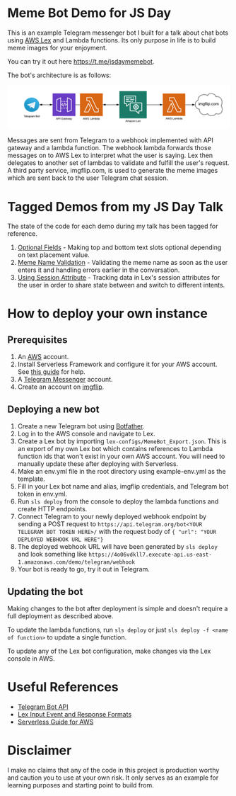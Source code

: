 # Meme Bot Demo for JS Day

This is an example Telegram messenger bot I built for a talk about chat bots using [AWS Lex](https://docs.aws.amazon.com/lex/latest/dg/what-is.html) and Lambda functions. Its only purpose in life is to build meme images for your enjoyment.

You can try it out here https://t.me/jsdaymemebot.

The bot's architecture is as follows:

![Bot Architecture](diagram.png)

Messages are sent from Telegram to a webhook implemented with API gateway and a lambda function. The webhook lambda forwards those messages on to AWS Lex to interpret what the user is saying. Lex then delegates to another set of lambdas to validate and fulfill the user's request. A third party service, imgflip.com, is used to generate the meme images which are sent back to the user Telegram chat session.

# Tagged Demos from my JS Day Talk

The state of the code for each demo during my talk has been tagged for reference.

1. [Optional Fields](https://github.com/pgambling/Chat-Bot-Demo/releases/tag/demo1-optional-fields) - Making top and bottom text slots optional depending on text placement value. 
2. [Meme Name Validation](https://github.com/pgambling/Chat-Bot-Demo/releases/tag/demo2-memeName-validation) - Validating the meme name as soon as the user enters it and handling errors earlier in the conversation.
3. [Using Session Attribute](https://github.com/pgambling/Chat-Bot-Demo/releases/tag/demo3-session-attributes) - Tracking data in Lex's session attributes for the user in order to share state between and switch to different intents.

# How to deploy your own instance

## Prerequisites

1. An [AWS](https://aws.amazon.com/) account.
1. Install Serverless Framework and configure it for your AWS account. See [this guide](https://serverless.com/framework/docs/providers/aws/guide/) for help.
1. A [Telegram Messenger](https://telegram.org/) account.
1. Create an account on [imgflip](https://imgflip.com/).

## Deploying a new bot

1. Create a new Telegram bot using [Botfather](https://core.telegram.org/bots#creating-a-new-bot).
1. Log in to the AWS console and navigate to Lex.
1. Create a Lex bot by importing `lex-configs/MemeBot_Export.json`. This is an export of my own Lex bot which contains references to Lambda function ids that won't exist in your own AWS account. You will need to manually update these after deploying with Serverless.
1. Make an env.yml file in the root directory using example-env.yml as the template.
1. Fill in your Lex bot name and alias, imgflip credentials, and Telegram bot token in env.yml.
1. Run `sls deploy` from the console to deploy the lambda functions and create HTTP endpoints.
1. Connect Telegram to your newly deployed webhook endpoint by sending a POST request to `https://api.telegram.org/bot<YOUR TELEGRAM BOT TOKEN HERE>/` with the request body of `{ "url": "YOUR DEPLOYED WEBHOOK URL HERE"}`
  1. The deployed webhook URL will have been generated by `sls deploy` and look something like `https://4o06vdkll7.execute-api.us-east-1.amazonaws.com/demo/telegram/webhook`
1. Your bot is ready to go, try it out in Telegram.

## Updating the bot

Making changes to the bot after deployment is simple and doesn't require a full deployment as described above.

To update the lambda functions, run `sls deploy` or just `sls deploy -f <name of function>` to update a single function.

To update any of the Lex bot configuration, make changes via the Lex console in AWS.

# Useful References

- [Telegram Bot API](https://core.telegram.org/bots/api)
- [Lex Input Event and Response Formats](https://docs.aws.amazon.com/lex/latest/dg/lambda-input-response-format.html)
- [Serverless Guide for AWS](https://serverless.com/framework/docs/providers/aws/guide/)

# Disclaimer

I make no claims that any of the code in this project is production worthy and caution you to use at your own risk. It only serves as an example for learning purposes and starting point to build from.



